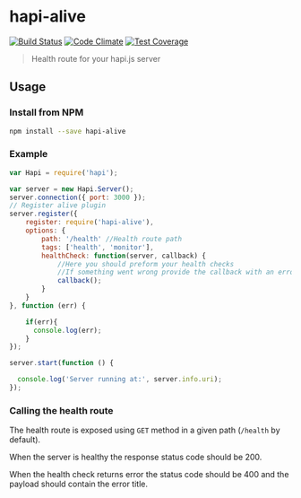 # hapi-alive
[![Build Status](https://travis-ci.org/idosh/hapi-alive.svg)](https://travis-ci.org/idosh/hapi-alive)
[![Code Climate](https://codeclimate.com/github/idosh/hapi-alive/badges/gpa.svg)](https://codeclimate.com/github/idosh/hapi-alive)
[![Test Coverage](https://codeclimate.com/github/idosh/hapi-alive/badges/coverage.svg)](https://codeclimate.com/github/idosh/hapi-alive/coverage)

> Health route for your hapi.js server

## Usage

### Install from NPM

```sh
npm install --save hapi-alive
```

### Example

```javascript
var Hapi = require('hapi');

var server = new Hapi.Server();
server.connection({ port: 3000 });
// Register alive plugin
server.register({
    register: require('hapi-alive'),
    options: {
        path: '/health' //Health route path
        tags: ['health', 'monitor'],
        healthCheck: function(server, callback) {
            //Here you should preform your health checks
            //If something went wrong provide the callback with an error
            callback();
        }
    }
}, function (err) {

    if(err){
      console.log(err);
    }
});

server.start(function () {

  console.log('Server running at:', server.info.uri);
});
```

### Calling the health route

The health route is exposed using `GET` method in a given path (`/health` by default).

When the server is healthy the response status code should be 200.

When the health check returns error the status code should be 400 and the payload should contain the error title.
